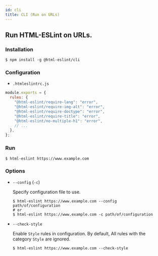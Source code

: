 ```yaml
---
id: cli
title: CLI (Run on URLs)
---
```


## Run HTML-ESLint on URLs.

### Installation

```
$ npm install -g @html-eslint/cli
```

### Configuration

- `.htmleslintrc.js`

```javascript
module.exports = {
  rules: {
    "@html-eslint/require-lang": "error",
    "@html-eslint/require-img-alt": "error",
    "@html-eslint/require-doctype": "error",
    "@html-eslint/require-title": "error",
    "@html-eslint/no-multiple-h1": "error",
    // ...
  },
};
```

### Run

```
$ html-eslint https://www.example.com
```

### Options

- `--config` (`-c`)

  Specify configuration file to use.

  ```
  $ html-eslint https://www.example.com --config path/of/configuration
  # or
  $ html-eslint https://www.example.com -c path/of/configuration
  ```

- `--check-style`

  Enable `Style` rules in configuration. By default, All rules with the category `Style` are ignored.

  ```
  $ html-eslint https://www.example.com --check-style
  ```
